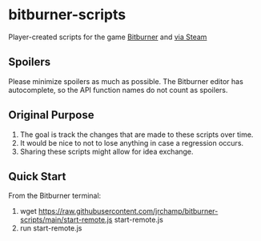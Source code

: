 # bitburner-scripts
Player-created scripts for the game [Bitburner](https://github.com/danielyxie/bitburner) and [via Steam](https://store.steampowered.com/app/1812820/Bitburner/)

## Spoilers
Please minimize spoilers as much as possible. The Bitburner editor has autocomplete, so the API function names do not count as spoilers.

## Original Purpose
1. The goal is track the changes that are made to these scripts over time.
2. It would be nice to not to lose anything in case a regression occurs.
3. Sharing these scripts might allow for idea exchange.

## Quick Start
From the Bitburner terminal:
1. wget https://raw.githubusercontent.com/jrchamp/bitburner-scripts/main/start-remote.js start-remote.js
2. run start-remote.js
